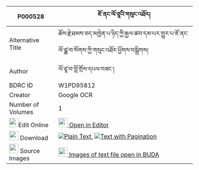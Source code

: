 |P000528|ཇོ་ནང་ལོ་ཙཱའི་གསུང་འཐོར། 
| --- | --- 
|Alternative Title |ཆོས་རྗེ་ཐམས་ཅད་མཁྱེན་པ་ཉིད་ཀྱི་རྒྱལ་ཚབ་དམ་པར་གྱུར་པ་ཇོ་ནང་ལོ་ཙྪ་བ་སོགས་ཀྱི་གསུང་འཐོར་ཕྱོགས་བསྒྲིགས།
|Author| ལོ་ཙཱ་བ་བློ་གྲོས་དཔལ་བཟང་།
|BDRC ID | W1PD95812
|Creator | Google OCR
|Number of Volumes| 1
|<img width="25" src="https://img.icons8.com/color/25/000000/edit-property.png">Edit Online| [<img width="25" src="https://avatars.githubusercontent.com/u/45091458?s=200&v=4"> Open in Editor](http://editor.openpecha.org/P000528)
|<img width="25" src="https://img.icons8.com/fluent/48/000000/download-2.png"/>  Download | [![](https://img.icons8.com/color/20/000000/txt.png)Plain Text](https://github.com/Openpecha/P000528/releases/download/v1/jo_nang_lo_tse_sung_tor_plain_P000528.zip), [![](https://img.icons8.com/color/20/000000/txt.png)Text with Pagination](https://github.com/Openpecha/P000528/releases/download/v1/jo_nang_lo_tse_sung_tor_pages_P000528.zip)
|<img width="25" src="https://img.icons8.com/plasticine/100/000000/pictures-folder.png"/>  Source Images | [<img width="25" src="https://library.bdrc.io/icons/BUDA-small.svg"> Images of text file open in BUDA](https://library.bdrc.io/show/bdr:W1PD95812)